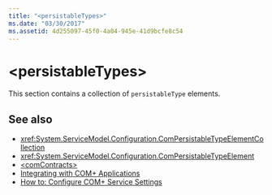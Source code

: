 ```yaml
---
title: "<persistableTypes>"
ms.date: "03/30/2017"
ms.assetid: 4d255097-45f0-4a04-945e-41d9bcfe8c54
---
```

# \<persistableTypes>
This section contains a collection of `persistableType` elements.  
  
## See also

- <xref:System.ServiceModel.Configuration.ComPersistableTypeElementCollection>
- <xref:System.ServiceModel.Configuration.ComPersistableTypeElement>
- [\<comContracts>](../../../../../docs/framework/configure-apps/file-schema/wcf/comcontracts.md)
- [Integrating with COM+ Applications](../../../../../docs/framework/wcf/feature-details/integrating-with-com-plus-applications.md)
- [How to: Configure COM+ Service Settings](../../../../../docs/framework/wcf/feature-details/how-to-configure-com-service-settings.md)
